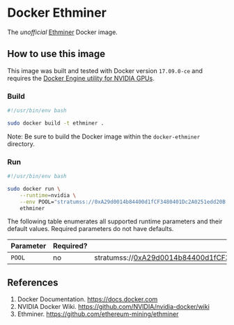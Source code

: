 # Docker Ethminer

The *unofficial* [Ethminer](https://github.com/ethereum-mining/ethminer) Docker image.

## How to use this image

This image was built and tested with Docker version `17.09.0-ce` and requires the [Docker Engine utility for NVIDIA GPUs](https://github.com/NVIDIA/nvidia-docker).

### Build

```bash
#!/usr/bin/env bash

sudo docker build -t ethminer .
```

Note: Be sure to build the Docker image within the `docker-ethminer` directory.

### Run

```bash
#!/usr/bin/env bash

sudo docker run \
    --runtime=nvidia \
    --env POOL="stratumss://0xA29d0014b84400d1fCF3480401Dc2A0251edd20B.default@us1.ethermine.org:5555" \
    ethminer
```

The following table enumerates all supported runtime parameters and their default values. Required parameters do not have defaults.

| Parameter | Required? | Default |
|-----------|-----------|---------|
|`POOL`|no|stratumss://0xA29d0014b84400d1fCF3480401Dc2A0251edd20B.default@us1.ethermine.org:5555|

## References

1. Docker Documentation. https://docs.docker.com
2. NVIDIA Docker Wiki. https://github.com/NVIDIA/nvidia-docker/wiki
3. Ethminer. https://github.com/ethereum-mining/ethminer
